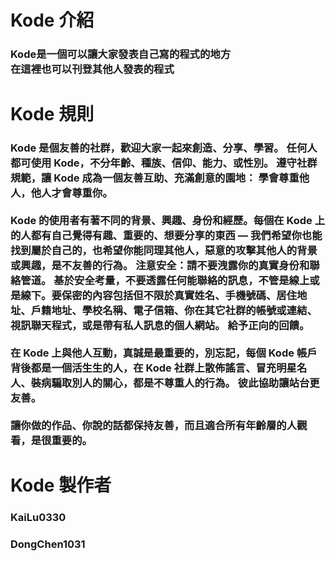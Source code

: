 <h1><b>Kode 介紹</b></h1>
<h3>Kode是一個可以讓大家發表自己寫的程式的地方
<br>
在這裡也可以刊登其他人發表的程式</h3>

<h1><b>Kode 規則</b></h1>
<h3>
Kode 是個友善的社群，歡迎大家一起來創造、分享、學習。 任何人都可使用 Kode，不分年齡、種族、信仰、能力、或性別。 遵守社群規範，讓 Kode 成為一個友善互助、充滿創意的園地：
學會尊重他人，他人才會尊重你。
<br>
<br>
Kode 的使用者有著不同的背景、興趣、身份和經歷。每個在 Kode 上的人都有自己覺得有趣、重要的、想要分享的東西 — 我們希望你也能找到屬於自己的，也希望你能同理其他人，惡意的攻擊其他人的背景或興趣，是不友善的行為。  
注意安全：請不要洩露你的真實身份和聯絡管道。
基於安全考量，不要透露任何能聯絡的訊息，不管是線上或是線下。要保密的內容包括但不限於真實姓名、手機號碼、居住地址、戶籍地址、學校名稱、電子信箱、你在其它社群的帳號或連結、視訊聯天程式，或是帶有私人訊息的個人網站。
給予正向的回饋。
<br>
<br>
在 Kode 上與他人互動，真誠是最重要的，別忘記，每個 Kode 帳戶背後都是一個活生生的人，在 Kode 社群上散佈謠言、冒充明星名人、裝病騙取別人的關心，都是不尊重人的行為。
彼此協助讓站台更友善。
<br>
<br>
讓你做的作品、你說的話都保持友善，而且適合所有年齡層的人觀看，是很重要的。
</h3>


<h1><b>Kode 製作者</b></h1>
<h3>KaiLu0330</h3>
<h3>DongChen1031</h3>

